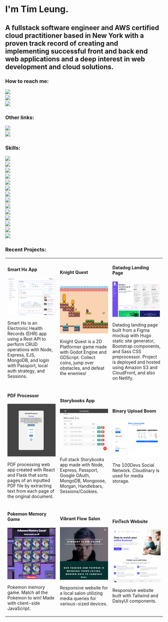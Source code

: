 <h1>I'm Tim Leung. </h1>

<h2>A fullstack software engineer and AWS certified cloud practitioner based in New York with a proven track record of creating and implementing successful front and back end web applications and a deep interest in web development and cloud solutions.</h2>

<h3>How to reach me:</h3>
<p>
<a href="mailto:timleungtech@gmail.com" target="_blank"><img src="https://img.shields.io/badge/timleungtech@gmail.com-0d1117?style=flat-square&logo=gmail&labelColor=0d1117" height=25></a><br>
<a href="https://x.com/timleungtech" target="_blank"><img src="https://img.shields.io/badge/@timleungtech-0d1117?style=flat-square&logo=x&labelColor=0d1117" height=25></a><br>
<a href="https://www.linkedin.com/in/timleungtech" target="_blank"><img src="https://img.shields.io/badge/linkedin.com/in/timleungtech-0d1117?style=flat-square&logo=linkedin&labelColor=0d1117" height=25></a><br>

<h3>Other links:</h3>
<a href="https://medium.com/@timleungtech" target="_blank"><img src="https://img.shields.io/badge/medium.com/@timleungtech-0d1117?style=flat-square&logo=medium&labelColor=0d1117" height=25></a><br>
<a href="https://www.codewars.com/users/timleungtech" target="_blank"><img src="https://img.shields.io/badge/codewars.com/users/timleungtech%20%28top%201%25%29-0d1117?style=flat-square&logo=codewars&labelColor=0d1117" height=25></a>
</p>

<h3>Skills:</h3>
<p>
<a href='#'><img src="https://img.shields.io/badge/JavaScript-0d1117?style=flat-square&logo=javascript&labelColor=0d1117" height=25></a><br>
<a href='#'><img src="https://img.shields.io/badge/React-0d1117?style=flat-square&logo=react&labelColor=0d1117" height=25></a><br>
<a href='#'><img src="https://img.shields.io/badge/Node-0d1117?style=flat-square&logo=nodedotjs&labelColor=0d1117" height=25></a><br>
<a href='#'><img src="https://img.shields.io/badge/Express-0d1117?style=flat-square&logo=express&labelColor=0d1117" height=25></a><br>
<a href='#'><img src="https://img.shields.io/badge/GraphQL-0d1117?style=flat-square&logo=graphql&labelColor=0d1117" height=25></a><br>
<a href='#'><img src="https://img.shields.io/badge/Postman-0d1117?style=flat-square&logo=postman&labelColor=0d1117" height=25></a><br>
<a href='#'><img src="https://img.shields.io/badge/PostgreSQL-0d1117?style=flat-square&logo=PostgreSQL&labelColor=0d1117" height=25></a><br>
<a href='#'><img src="https://img.shields.io/badge/MongoDB-0d1117?style=flat-square&logo=mongodb&labelColor=0d1117" height=25></a><br>
<a href='#'><img src="https://img.shields.io/badge/HTML5-0d1117?style=flat-square&logo=html5&labelColor=0d1117" height=25></a><br>
<a href='#'><img src="https://img.shields.io/badge/CSS3-0d1117?style=flat-square&logo=css3&labelColor=0d1117" height=25></a><br>
<a href='#'><img src="https://img.shields.io/badge/Bootstrap-0d1117?style=flat-square&logo=bootstrap&labelColor=0d1117" height=25></a><br>
<a href='#'><img src="https://img.shields.io/badge/Tailwind-0d1117?style=flat-square&logo=tailwindcss&labelColor=0d1117" height=25></a><br>
<a href='#'><img src="https://img.shields.io/badge/Python-0d1117?style=flat-square&logo=python&labelColor=0d1117" height=25></a><br>
<a href='#'><img src="https://img.shields.io/badge/Flask-0d1117?style=flat-square&logo=flask&labelColor=0d1117" height=25></a>
</p>

<h3>Recent Projects:</h3>
<div align="center">
<table>
  
  <!-- Row 1 -->
  <tr>
    <td width="30%">
      <h4>Smart Hx App</h4>
      <a href="https://smarthx.cyclic.app/"><img src="https://github.com/timleungtech/timleungtech/blob/main/smarthxapp.png?raw=true"></a>
      <p>Smart Hx is an Electronic Health Records (EHR) app using a Rest API to perform CRUD operations with Node, Express, EJS, MongoDB, and login with Passport, local auth strategy, and Sessions.</p>
    </td>
    <td width="30%">
      <h4>Knight Quest</h4>
      <a href="https://github.com/timleungtech/knightquest"><img src="https://github.com/timleungtech/timleungtech/blob/main/knightquest.png?raw=true"></a>
      <p>Knight Quest is a 2D Platformer game made with Godot Engine and GDScript. Collect coins, jump over obstacles, and defeat the enemies!</p>
    </td>
    <td width="30%">
      <h4>Datadog Landing Page</h4>
      <a href="https://chic-chebakia-cfe65d.netlify.app/"><img src="https://github.com/timleungtech/timleungtech/blob/main/datadog-landingpage.png?raw=true"></a>
      <p>Datadog landing page built from a Figma mockup with Hugo static site generator, Bootstrap components, and Sass CSS preprocessor. Project is deployed and hosted using Amazon S3 and CloudFront, and also on Netlify.</p>
    </td>
  </tr>
  
  <!-- Row 2 -->
  <tr>
    <td width="30%">
      <h4>PDF Processor</h4>
      <a href="https://github.com/timleungtech/pdfprocessor"><img src="https://github.com/timleungtech/timleungtech/blob/main/pdf-processor-react-flask.png?raw=true"></a>
      <p>PDF processing web app created with React and Flask that sorts pages of an inputted PDF file by extracting text from each page of the original document.</p>
    </td>
    <td width="30%">
      <h4>Storybooks App</h4>
      <a href="https://github.com/timleungtech/storybooks"><img src="https://github.com/timleungtech/timleungtech/blob/main/storybooks.gif?raw=true"></a>
      <p>Full stack Storybooks app made with Node, Express, Passport, Google OAuth, MongoDB, Mongoose, Morgan, Handlebars, Sessions/Cookies.</p>
    </td>
    <td width="30%">
      <h4>Binary Upload Boom</h4>
      <a href="https://github.com/timleungtech/binary-upload-boom"><img src="https://github.com/timleungtech/timleungtech/blob/main/binaryuploadboom.png?raw=true"></a>
      <p>The 100Devs Social Network. Cloudinary is used for media storage. </p>
    </td>
  </tr>
  
  <!-- Row 3 -->
  <tr>
    <td width="30%">
      <h4>Pokemon Memory Game</h4>
      <a href="https://timleungtech.github.io/pokemon-memory-game/"><img src="https://github.com/timleungtech/pokemon-memory-game/blob/main/poke-game.gif?raw=true"></a>
      <p>Pokemon memory game. Match all the Pokemon to win! Made with client-side JavaScript.</p>
    </td>
    <td width="30%">
      <h4>Vibrant Flow Salon</h4>
      <a href="https://vibrantflowsalon.netlify.app/"><img src="https://github.com/timleungtech/timleungtech/blob/main/vibrantflowsalon.png?raw=true"></a>
      <p>Responsive website for a local salon utilizing media queries for various-sized devices.</p>
    </td>
    <td width="30%">
      <h4>FinTech Website</h4>
      <a href="https://tailwind-daisyui.netlify.app/"><img src="https://github.com/timleungtech/timleungtech/blob/main/tailwinddaisyui.png?raw=true"></a>
      <p>Responsive website built with Tailwind and DaisyUI components.</p>
    </td>
<!--     <td width="30%">
      <h4>QR Code Generator</h4>
      <a href="https://github.com/timleungtech/qrcodegenerator"><img src="https://github.com/timleungtech/timleungtech/blob/main/qrcodegenerator.png?raw=true"></a>
      <p>Generates QR code with React that instantly repaints the PNG when client changes the state of text input field of the form.</p>
    </td> -->
  </tr>
  
  <!-- Row 4 -->
<!--   <tr>
    <td width="30%">
      <h4>Phonebook App</h4>
      <a href="https://github.com/timleungtech/phonebook-api"><img src="https://github.com/timleungtech/timleungtech/blob/main/phonebook.png?raw=true"></a>
      <p>Phonebook CRUD app made with Node, Express, MongoDB, EJS, and Tailwind.</p>
    </td>
  </tr> -->
</table>
</div>



<!--
<p><a href='#'><img src="https://raw.githubusercontent.com/timleungtech/timleungtech/main/banner.png" height=120></a></p>

**timleungtech/timleungtech** is a ✨ _special_ ✨ repository because its `README.md` (this file) appears on your GitHub profile.

Here are some ideas to get you started:

### Hi there 👋

- 🔭 I’m currently working on ...
- 🌱 I’m currently learning ...
- 👯 I’m looking to collaborate on ...
- 🤔 I’m looking for help with ...
- 💬 Ask me about ...
- 📫 How to reach me: ...
- 😄 Pronouns: ...
- ⚡ Fun fact: ...
-->
